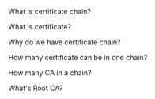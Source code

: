 What is certificate chain?

What is certificate?

Why do we have certificate chain?

How many certificate can be in one chain?

How many CA in a chain?

What's Root CA?
